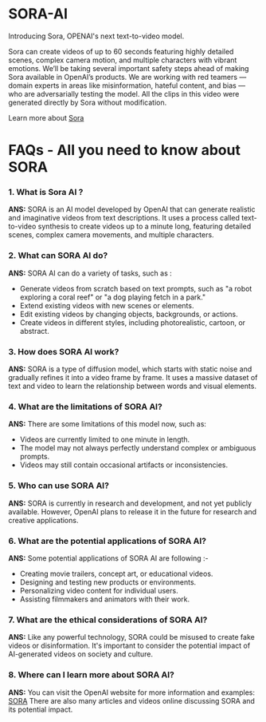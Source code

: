 # SORA-AI
Introducing Sora, OPENAI's next text-to-video model.

Sora can create videos of up to 60 seconds featuring highly detailed scenes, complex camera motion, and multiple characters with vibrant emotions.
We’ll be taking several important safety steps ahead of making Sora available in OpenAI’s products. We are working with red teamers — domain experts in areas like misinformation, hateful content, and bias — who are adversarially testing the model.
All the clips in this video were generated directly by Sora without modification.

Learn more about [Sora](https://openai.com/sora)

# FAQs - All you need to know about SORA

### 1. What is Sora AI ?
**ANS:** SORA is an AI model developed by OpenAI that can generate realistic and imaginative videos from text descriptions. It uses a process called text-to-video synthesis to create videos up to a minute long, featuring detailed scenes, complex camera movements, and multiple characters.

### 2. What can SORA AI do?
**ANS:** SORA AI can do a variety of tasks, such as :
- Generate videos from scratch based on text prompts, such as "a robot exploring a coral reef" or "a dog playing fetch in a park."
- Extend existing videos with new scenes or elements.
- Edit existing videos by changing objects, backgrounds, or actions.
- Create videos in different styles, including photorealistic, cartoon, or abstract.

### 3. How does SORA AI work?
**ANS:** SORA is a type of diffusion model, which starts with static noise and gradually refines it into a video frame by frame. It uses a massive dataset of text and video to learn the relationship between words and visual elements.

### 4. What are the limitations of SORA AI?
**ANS:** There are some limitations of this model now, such as:
- Videos are currently limited to one minute in length.
- The model may not always perfectly understand complex or ambiguous prompts.
- Videos may still contain occasional artifacts or inconsistencies.

### 5. Who can use SORA AI?
**ANS:** SORA is currently in research and development, and not yet publicly available. However, OpenAI plans to release it in the future for research and creative applications.

### 6. What are the potential applications of SORA AI?
**ANS:** Some potential applications of SORA AI are following :- 
- Creating movie trailers, concept art, or educational videos.
- Designing and testing new products or environments.
- Personalizing video content for individual users.
 - Assisting filmmakers and animators with their work.

### 7. What are the ethical considerations of SORA AI?
**ANS:** Like any powerful technology, SORA could be misused to create fake videos or disinformation.
It's important to consider the potential impact of AI-generated videos on society and culture.

### 8. Where can I learn more about SORA AI?
**ANS:** You can visit the OpenAI website for more information and examples: [SORA](https://openai.com/sora)
There are also many articles and videos online discussing SORA and its potential impact.
